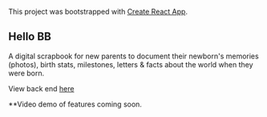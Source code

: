 This project was bootstrapped with [Create React App](https://github.com/facebook/create-react-app).

## Hello BB 
A digital scrapbook for new parents to document their newborn's memories (photos), birth stats, milestones, letters & facts about the world when they were born. 

View back end [here](https://github.com/sabby155/hello-bb-backend)

**Video demo of features coming soon. 

